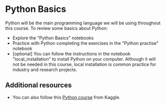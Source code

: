 # Python Basics

Python will be the main programming language we will be using throughout this course. To review some basics about Python:
- Explore the "Python Basics" notebooks
- Practice with Python completing the exercises in the "Python practise" notebook   
- [optional] You can follow the instructions in the notebook "local_installation" to install Python on your computer. Although it will not be needed in this course, local installation is common practice for industry and research projects.

## Additional resources

- You can also follow this [Python course](https://www.kaggle.com/learn/python) from Kaggle.
    



